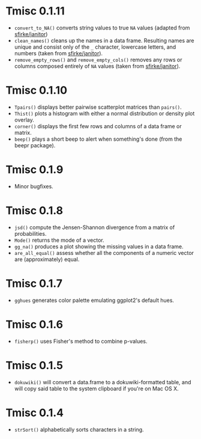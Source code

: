 # Tmisc 0.1.11

- `convert_to_NA()` converts string values to true `NA` values (adapted from [sfirke/janitor](https://cran.r-project.org/web/packages/janitor/index.html))
- `clean_names()` cleans up the names in a data frame. Resulting names are unique and consist only of the `_` character, lowercase letters, and numbers (taken from [sfirke/janitor](https://cran.r-project.org/web/packages/janitor/index.html)).
- `remove_empty_rows()` and `remove_empty_cols()` removes any rows or columns composed entirely of `NA` values (taken from [sfirke/janitor](https://cran.r-project.org/web/packages/janitor/index.html)).

# Tmisc 0.1.10

- `Tpairs()` displays better pairwise scatterplot matrices than `pairs()`.
- `Thist()` plots a histogram with either a normal distribution or density plot overlay.
- `corner()` displays the first few rows and columns of a data frame or matrix.
- `beep()` plays a short beep to alert when something's done (from the beepr package).

# Tmisc 0.1.9

- Minor bugfixes.

# Tmisc 0.1.8

- `jsd()` compute the Jensen-Shannon divergence from a matrix of probabilities.
- `Mode()` returns the mode of a vector.
- `gg_na()` produces a plot showing the missing values in a data frame.
- `are_all_equal()` assess whether all the components of a numeric vector are (approximately) equal.

# Tmisc 0.1.7

- `gghues` generates color palette emulating ggplot2's default hues.

# Tmisc 0.1.6

- `fisherp()` uses Fisher's method to combine p-values.

# Tmisc 0.1.5

- `dokuwiki()` will convert a data.frame to a dokuwiki-formatted table, and will copy said table to the system clipboard if you're on Mac OS X.

# Tmisc 0.1.4

- `strSort()` alphabetically sorts characters in a string. 
